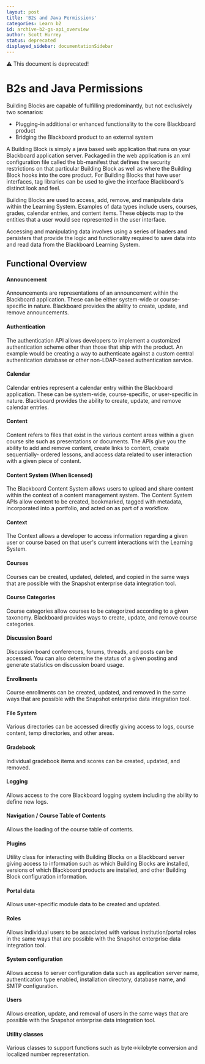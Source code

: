 ```yaml
---
layout: post
title: 'B2s and Java Permissions'
categories: Learn b2
id: archive-b2-gs-api_overview
author: Scott Hurrey
status: deprecated
displayed_sidebar: documentationSidebar
---
```


:warning: This document is deprecated!

<VersioningTracker frontMatter={frontMatter}/>

# B2s and Java Permissions

Building Blocks are capable of fulfilling predominantly, but not exclusively
two scenarios:

- Plugging-in additional or enhanced functionality to the core Blackboard product
- Bridging the Blackboard product to an external system

A Building Block is simply a java based web application that runs on your
Blackboard application server. Packaged in the web application is an xml
configuration file called the bb-manifest that defines the security
restrictions on that particular Building Block as well as where the Building
Block hooks into the core product. For Building Blocks that have user
interfaces, tag libraries can be used to give the interface Blackboard's
distinct look and feel.

Building Blocks are used to access, add, remove, and manipulate data within
the Learning System. Examples of data types include users, courses, grades,
calendar entries, and content items. These objects map to the entities that a
user would see represented in the user interface.

Accessing and manipulating data involves using a series of loaders and
persisters that provide the logic and functionality required to save data into
and read data from the Blackboard Learning System.

## Functional Overview

#### Announcement

Announcements are representations of an announcement within the Blackboard
application. These can be either system-wide or course-specific in nature.
Blackboard provides the ability to create, update, and remove announcements.

#### Authentication

The authentication API allows developers to implement a customized
authentication scheme other than those that ship with the product. An example
would be creating a way to authenticate against a custom central
authentication database or other non-LDAP-based authentication service.

#### Calendar

Calendar entries represent a calendar entry within the Blackboard application.
These can be system-wide, course-specific, or user-specific in nature.
Blackboard provides the ability to create, update, and remove calendar
entries.

#### Content

Content refers to files that exist in the various content areas within a given
course site such as presentations or documents. The APIs give you the ability
to add and remove content, create links to content, create sequentially-
ordered lessons, and access data related to user interaction with a given
piece of content.

#### Content System (When licensed)

The Blackboard Content System allows users to upload and share content within
the context of a content management system. The Content System APIs allow
content to be created, bookmarked, tagged with metadata, incorporated into a
portfolio, and acted on as part of a workflow.

#### Context

The Context allows a developer to access information regarding a given user or
course based on that user's current interactions with the Learning System.

#### Courses

Courses can be created, updated, deleted, and copied in the same ways that are
possible with the Snapshot enterprise data integration tool.

#### Course Categories

Course categories allow courses to be categorized according to a given
taxonomy. Blackboard provides ways to create, update, and remove course
categories.

#### Discussion Board

Discussion board conferences, forums, threads, and posts can be accessed. You
can also determine the status of a given posting and generate statistics on
discussion board usage.

#### Enrollments

Course enrollments can be created, updated, and removed in the same ways that
are possible with the Snapshot enterprise data integration tool.

#### File System

Various directories can be accessed directly giving access to logs, course
content, temp directories, and other areas.

#### Gradebook

Individual gradebook items and scores can be created, updated, and removed.

#### Logging

Allows access to the core Blackboard logging system including the ability to
define new logs.

#### Navigation / Course Table of Contents

Allows the loading of the course table of contents.

#### Plugins

Utility class for interacting with Building Blocks on a Blackboard server
giving access to information such as which Building Blocks are installed,
versions of which Blackboard products are installed, and other Building Block
configuration information.

#### Portal data

Allows user-specific module data to be created and updated.

#### Roles

Allows individual users to be associated with various institution/portal roles
in the same ways that are possible with the Snapshot enterprise data
integration tool.

#### System configuration

Allows access to server configuration data such as application server name,
authentication type enabled, installation directory, database name, and SMTP
configuration.

#### Users

Allows creation, update, and removal of users in the same ways that are
possible with the Snapshot enterprise data integration tool.

#### Utility classes

Various classes to support functions such as byte->kilobyte conversion and
localized number representation.

<AuthorBox frontMatter={frontMatter}/>
